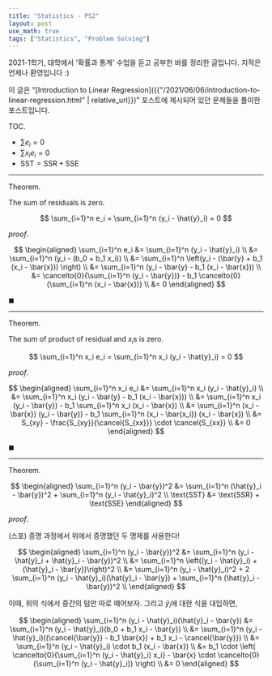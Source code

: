 ```yaml
---
title: "Statistics - PS2"
layout: post
use_math: true
tags: ["Statistics", "Problem Solving"]
---
```



2021-1학기, 대학에서 '확률과 통계' 수업을 듣고 공부한 바를 정리한 글입니다. 지적은 언제나 환영입니다 :)

이 글은 "[Introduction to Linear Regression]({{"/2021/06/06/introduction-to-linear-regression.html" | relative_url}})" 포스트에 제시되어 있던 문제들을 풀이한 포스트입니다.

<span class="statement-title">TOC.</span><br>

- $\sum e_i = 0$
- $\sum x_i e_i = 0$
- $\text{SST} = \text{SSR} + \text{SSE}$

<hr/>

<div class="statement" markdown="1">

<span class="statement-title">Theorem.</span><br>

The sum of residuals is zero.

$$
\sum_{i=1}^n e_i = \sum_{i=1}^n (y_i - \hat{y}_i) = 0
$$


</div>

<div class="proof" markdown="1">

<span class="statement-title">*proof*.</span><br>

$$
\begin{aligned}
\sum_{i=1}^n e_i 
&= \sum_{i=1}^n (y_i - \hat{y}_i) \\
&= \sum_{i=1}^n (y_i - (b_0 + b_1 x_i)) \\
&= \sum_{i=1}^n \left(y_i - (\bar{y} + b_1 (x_i - \bar{x})) \right) \\
&= \sum_{i=1}^n (y_i - \bar{y} - b_1 (x_i - \bar{x})) \\
&= \cancelto{0}{\sum_{i=1}^n (y_i - \bar{y})} - b_1 \cancelto{0}{\sum_{i=1}^n (x_i - \bar{x})} \\
&= 0
\end{aligned}
$$

$\blacksquare$

</div>

<hr/>

<div class="statement" markdown="1">

<span class="statement-title">Theorem.</span><br>

The sum of product of residual and $x_i$s is zero.

$$
\sum_{i=1}^n x_i e_i = \sum_{i=1}^n x_i (y_i - \hat{y}_i) = 0
$$


</div>

<div class="proof" markdown="1">

<span class="statement-title">*proof*.</span><br>

$$
\begin{aligned}
\sum_{i=1}^n x_i e_i 
&= \sum_{i=1}^n x_i (y_i - \hat{y}_i) \\
&= \sum_{i=1}^n x_i (y_i - \bar{y} - b_1 (x_i - \bar{x})) \\
&= \sum_{i=1}^n x_i (y_i - \bar{y}) - b_1 \sum_{i=1}^n x_i (x_i - \bar{x}) \\
&= \sum_{i=1}^n (x_i - \bar{x}) (y_i - \bar{y}) - b_1 \sum_{i=1}^n (x_i - \bar{x_i}) (x_i - \bar{x}) \\
&= S_{xy} - \frac{S_{xy}}{\cancel{S_{xx}}} \cdot \cancel{S_{xx}} \\
&= 0
\end{aligned}
$$

$\blacksquare$

</div>

<hr/>

<div class="statement" markdown="1">

<span class="statement-title">Theorem.</span><br>

$$
\begin{aligned}
\sum_{i=1}^n (y_i - \bar{y})^2 &= \sum_{i=1}^n (\hat{y}_i - \bar{y})^2 + \sum_{i=1}^n (y_i - \hat{y}_i)^2 \\
\text{SST} &= \text{SSR} + \text{SSE}   
\end{aligned}
$$

</div>

<div class="proof" markdown="1">

<span class="statement-title">*proof*.</span><br>

(스포) 증명 과정에서 위에서 증명했던 두 명제를 사용한다!

$$
\begin{aligned}
\sum_{i=1}^n (y_i - \bar{y})^2 
&= \sum_{i=1}^n (y_i - \hat{y}_i + \hat{y}_i - \bar{y})^2 \\
&= \sum_{i=1}^n \left((y_i - \hat{y}_i) + (\hat{y}_i - \bar{y})\right)^2 \\
&= \sum_{i=1}^n (y_i - \hat{y}_i)^2 + 2 \sum_{i=1}^n (y_i - \hat{y}_i)(\hat{y}_i - \bar{y}) + \sum_{i=1}^n (\hat{y}_i - \bar{y})^2 \\
\end{aligned}
$$

이때, 위의 식에서 중간의 텀만 따로 떼어보자. 그리고 $\hat{y}_i$에 대한 식을 대입하면,

$$
\begin{aligned}
\sum_{i=1}^n (y_i - \hat{y}_i)(\hat{y}_i - \bar{y})  
&= \sum_{i=1}^n (y_i - \hat{y}_i)(b_0 + b_1 x_i - \bar{y}) \\
&= \sum_{i=1}^n (y_i - \hat{y}_i)((\cancel{\bar{y}} - b_1 \bar{x}) + b_1 x_i - \cancel{\bar{y}}) \\
&= \sum_{i=1}^n (y_i - \hat{y}_i) \cdot b_1 (x_i - \bar{x}) \\
&= b_1 \cdot \left( \cancelto{0}{\sum_{i=1}^n (y_i - \hat{y}_i) x_i} - \bar{x} \cdot \cancelto{0}{\sum_{i=1}^n (y_i - \hat{y}_i)} \right) \\
&= 0
\end{aligned}
$$

</div>